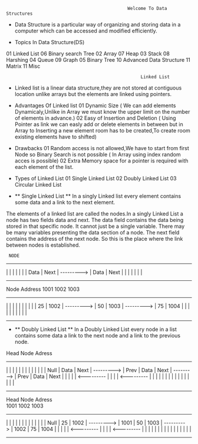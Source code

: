                                                   Welcome To Data Structures

* Data Structure is a particular way of organizing and storing data in a computer which can be accessed and modified efficiently.

* Topics In Data Structure(DS)

01 Linked List                          06 Binary search Tree
02 Array                                07 Heap
03 Stack                                08 Harshing
04 Queue                                09 Graph
05 Binary Tree                          10 Advanced Data Structure
11 Matrix                               11 Misc

                                                       Linked List 

* Linked list is a linear data structure,they are not stored at contiguous location unlike arrays but the elements are linked using pointers.

* Advantages Of Linked list
01 Dynamic Size ( We can add elements Dynamicaly,Unlike in Array we must know the upper limit on the number of elements in advance.)
02 Easy of Insertion and Deletion ( Using Pointer as link we can easly add or delete elements in between but in Array to Inserting a new element room has to be created,To create room existing elements have to shifted)

* Drawbacks
01 Random access is not allowed,We have to start from first Node so Binary Search is not possible ( In Array using index random acces is possible)
02 Extra Memory space for a pointer is required with each element of the list.

* Types of Linked List 
01 Single   Linked List
02 Doubly   Linked List
03 Circular Linked List

* ** Single Linked List ** 
 In a singly Linked list every element contains some data and a link to the next element.

 The elements of a linked list are called the nodes.In a singly Linked List a node has two fields data and next. The data field contains the data being stored in that specific node. It cannot just be a single variable. There may be many variables presenting the data section of a node. The next field contains the address of the next node. So this is the place where the link between nodes is established.

     NODE
-----------------             ----------------  
|        |       |            |        |      |
|  Data  | Next  | ---------> |  Data  | Next |
|        |       |            |        |      |  
------------------            -----------------

Node Address
    1001                            1002                         1003
-----------------             ----------------             ----------------    
|        |       |            |        |      |            |        |      |
|   25   | 1002  | ---------> |   50   | 1003 | ---------> |   75   | 1004 |
|        |       |            |        |      |            |        |      | 
------------------            -----------------            -----------------

* ** Doubly Linked List ** 
In a Doubly Linked List every node in a list contains some data a link to the next node and a link to the previous node.

Head
    Node Adress                                                     
--------------------------            --------------------------            --------------------------   
|      |         |       |            |      |         |       |            |      |         |       |
| Null |   Data  | Next  | ---------> | Prev |   Data  | Next  | ---------> | Prev |   Data  | Next  | 
|      |         |       | <--------- |      |         |       | <--------- |      |         |       | 
|      |         |       |            |      |         |       |            |      |         |       | 
--------------------------            --------------------------            --------------------------

Head
    Node Adress                                                     
          1001                                  1002                                 1003
--------------------------            --------------------------            --------------------------   
|      |         |       |            |      |         |       |            |      |         |       |
| Null |    25   | 1002  | ---------> | 1001 |    50   | 1003  | ---------> | 1002 |    75   | 1004  | 
|      |         |       | <--------- |      |         |       | <--------- |      |         |       | 
|      |         |       |            |      |         |       |            |      |         |       | 
--------------------------            --------------------------            --------------------------
